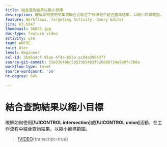```yaml
---
title: 結合查詢結果以縮小目標
description: 瞭解如何使用交集或聯合活動在工作流程中結合查詢結果，以縮小目標範圍。
feature: Workflows, Targeting Activity, Query Editor
jira: KT-5547
thumbnail: 36832.jpg
doc-type: feature video
activity: use
team: WWFRE
role: User
level: Beginner
exl-id: 3bd6a4cf-95ae-4f4a-b53a-ac04a29843f7
source-git-commit: 35e036486c5b533b54b3f626d88734e9a9fc3b8a
workflow-type: tm+mt
source-wordcount: '50'
ht-degree: 64%

---
```


# 結合查詢結果以縮小目標

瞭解如何使用&#x200B;**[!UICONTROL intersection]**&#x200B;或&#x200B;**[!UICONTROL union]**&#x200B;活動，在工作流程中結合查詢結果，以縮小目標範圍。

>[!VIDEO](https://video.tv.adobe.com/v/36832?quality=12&learn=on){transcript=true}
